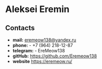 # Aleksei Eremin

## Contacts
* **mail:** eremeow138@yandex.ru
* **phone:** - +7 (964) 218-12-87
* **telegram:** - EreMeow138
* **gitHub:** https://github.com/Eremeow138
* **website** https://eremeow.ru/
